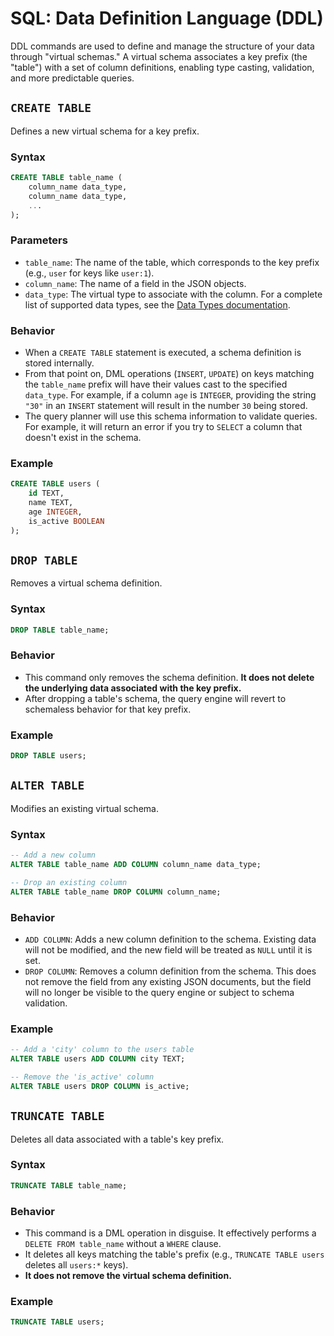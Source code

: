 # SQL: Data Definition Language (DDL)

DDL commands are used to define and manage the structure of your data through "virtual schemas." A virtual schema associates a key prefix (the "table") with a set of column definitions, enabling type casting, validation, and more predictable queries.

## `CREATE TABLE`

Defines a new virtual schema for a key prefix.

### Syntax
```sql
CREATE TABLE table_name (
    column_name data_type,
    column_name data_type,
    ...
);
```

### Parameters
- `table_name`: The name of the table, which corresponds to the key prefix (e.g., `user` for keys like `user:1`).
- `column_name`: The name of a field in the JSON objects.
- `data_type`: The virtual type to associate with the column. For a complete list of supported data types, see the [Data Types documentation](../types.md#sql-data-types).

### Behavior
- When a `CREATE TABLE` statement is executed, a schema definition is stored internally.
- From that point on, DML operations (`INSERT`, `UPDATE`) on keys matching the `table_name` prefix will have their values cast to the specified `data_type`. For example, if a column `age` is `INTEGER`, providing the string `"30"` in an `INSERT` statement will result in the number `30` being stored.
- The query planner will use this schema information to validate queries. For example, it will return an error if you try to `SELECT` a column that doesn't exist in the schema.

### Example
```sql
CREATE TABLE users (
    id TEXT,
    name TEXT,
    age INTEGER,
    is_active BOOLEAN
);
```

## `DROP TABLE`

Removes a virtual schema definition.

### Syntax
```sql
DROP TABLE table_name;
```

### Behavior
- This command only removes the schema definition. **It does not delete the underlying data associated with the key prefix.**
- After dropping a table's schema, the query engine will revert to schemaless behavior for that key prefix.

### Example
```sql
DROP TABLE users;
```

## `ALTER TABLE`

Modifies an existing virtual schema.

### Syntax
```sql
-- Add a new column
ALTER TABLE table_name ADD COLUMN column_name data_type;

-- Drop an existing column
ALTER TABLE table_name DROP COLUMN column_name;
```

### Behavior
- `ADD COLUMN`: Adds a new column definition to the schema. Existing data will not be modified, and the new field will be treated as `NULL` until it is set.
- `DROP COLUMN`: Removes a column definition from the schema. This does not remove the field from any existing JSON documents, but the field will no longer be visible to the query engine or subject to schema validation.

### Example
```sql
-- Add a 'city' column to the users table
ALTER TABLE users ADD COLUMN city TEXT;

-- Remove the 'is_active' column
ALTER TABLE users DROP COLUMN is_active;
```

## `TRUNCATE TABLE`

Deletes all data associated with a table's key prefix.

### Syntax
```sql
TRUNCATE TABLE table_name;
```

### Behavior
- This command is a DML operation in disguise. It effectively performs a `DELETE FROM table_name` without a `WHERE` clause.
- It deletes all keys matching the table's prefix (e.g., `TRUNCATE TABLE users` deletes all `users:*` keys).
- **It does not remove the virtual schema definition.**

### Example
```sql
TRUNCATE TABLE users;
```
